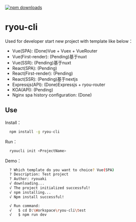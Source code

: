 
[![npm downloads](https://img.shields.io/npm/dm/ryou-cli.svg?style=flat-square)](http://npm-stat.com/charts.html?package=ryou-cli)

# ryou-cli
Used for developer start new project with template like below：
- Vue(SPA): (Done)Vue + Vuex + VueRouter
- Vue(First-render): (Pending)基于nuxt
- Vue(SSR): (Pending)基于nuxt
- React(SPA): (Pending)
- React(First-render): (Pending)
- React(SSR): (Pending)基于nextjs
- Expressjs(API): (Done)Expressjs + ryou-router
- KOA(API): (Pending)
- Nginx spa history configuration: (Done)

## Use

Install：
```sh
  npm install -g ryou-cli
```

Run：
```sh
  ryoucli init <ProjectName>
```

Demo：
```sh
  ? Which template do you want to choice? Vue(SPA)
  ? Description: Test project
  ? Author: ryouaki
  √ downloading...
  √ The project initialized successful!
  √ npm installing...
  √ Npm install successful!

  √ Run command:
  √   $ cd D:\Workspace\ryou-cli\test
  √   $ npm run dev
```
